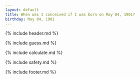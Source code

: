 ```yaml
---
layout: default
title: When was I conceived if I was born on May 04, 1901?
birthday: May 04, 1901
---
```


{% include header.md %}

{% include guess.md %}

{% include calculate.md %}

{% include safety.md %}

{% include footer.md %}



